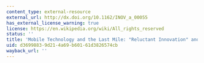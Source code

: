 ```yaml
---
content_type: external-resource
external_url: http://dx.doi.org/10.1162/INOV_a_00055
has_external_license_warning: true
license: https://en.wikipedia.org/wiki/All_rights_reserved
status: ''
title: 'Mobile Technology and the Last Mile: "Reluctant Innovation" and FrontlineSMS'
uid: d3699883-9d21-4a69-b601-61d3826574cb
wayback_url: ''
---
```

